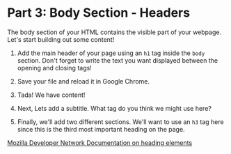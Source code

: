 # Part 3: Body Section - Headers

The body section of your HTML contains the visible part of your webpage.  Let's start building out some content!

1. Add the main header of your page using an `h1` tag inside the `body` section.  Don't forget to write the text you want displayed between the opening and closing tags!
2. Save your file and reload it in Google Chrome.
3. Tada! We have content! 

4. Next, Lets add a subtitle.  What tag do you think we might use here? 

5. Finally, we'll add two different sections.  We'll want to use an `h3` tag here since this is the third most important heading on the page.  

[Mozilla Developer Network Documentation on heading elements](https://developer.mozilla.org/en-US/docs/Web/HTML/Element/Heading_Elements)

